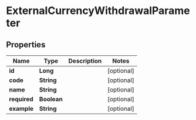 

# ExternalCurrencyWithdrawalParameter


## Properties

| Name | Type | Description | Notes |
|------------ | ------------- | ------------- | -------------|
|**id** | **Long** |  |  [optional] |
|**code** | **String** |  |  [optional] |
|**name** | **String** |  |  [optional] |
|**required** | **Boolean** |  |  [optional] |
|**example** | **String** |  |  [optional] |



